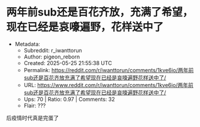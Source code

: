 # 两年前sub还是百花齐放，充满了希望，现在已经是哀嚎遍野，花样送中了

- Metadata:
  - Subreddit: r_iwanttorun
  - Author: pigeon_reborn
  - Created: 2025-05-25 21:55:38 UTC
  - Permalink: https://reddit.com/r/iwanttorun/comments/1kve6io/两年前sub还是百花齐放充满了希望现在已经是哀嚎遍野花样送中了/
  - URL: https://www.reddit.com/r/iwanttorun/comments/1kve6io/两年前sub还是百花齐放充满了希望现在已经是哀嚎遍野花样送中了/
  - Ups: 70 | Ratio: 0.97 | Comments: 32
  - Flair: ???


后疫情时代真是完蛋了


